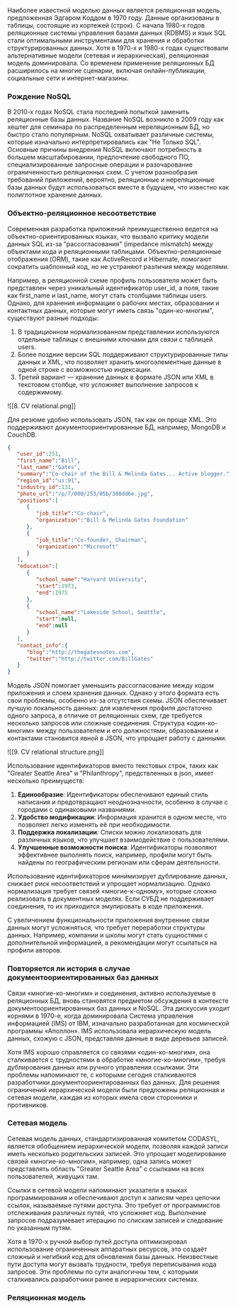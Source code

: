 Наиболее известной моделью данных является реляционная модель, предложенная Эдгаром Коддом в 1970 году. Данные организованы в таблицы, состоящие из кортежей (строк). С начала 1980-х годов реляционные системы управления базами данных (RDBMS) и язык SQL стали оптимальными инструментами для хранения и обработки структурированных данных. Хотя в 1970-х и 1980-х годах существовали альтернативные модели (сетевая и иерархическая), реляционная модель доминировала. Со временем применение реляционных БД расширилось на многие сценарии, включая онлайн-публикации, социальные сети и интернет-магазины.

### Рождение NoSQL

В 2010-х годах NoSQL стала последней попыткой заменить реляционные базы данных. Название NoSQL возникло в 2009 году как хештег для семинара по распределенным нереляционным БД, но быстро стало популярным. NoSQL охватывает различные системы, которые изначально интерпретировались как "Не Только SQL". Основные причины внедрения NoSQL включают потребность в большем масштабировании, предпочтение свободного ПО, специализированные запросные операции и разочарование ограниченностью реляционных схем. С учетом разнообразия требований приложений, вероятно, реляционные и нереляционные базы данных будут использоваться вместе в будущем, что известно как полиглотное хранение данных.

### Объектно-реляционное несоответствие

Современная разработка приложений преимущественно ведется на объектно-ориентированных языках, что вызвало критику модели данных SQL из-за "рассогласования" (impedance mismatch) между объектами кода и реляционными таблицами. Объектно-реляционные отображения (ORM), такие как ActiveRecord и Hibernate, помогают сократить шаблонный код, но не устраняют различия между моделями.

Например, в реляционной схеме профиль пользователя может быть представлен через уникальный идентификатор user_id, а поля, такие как first_name и last_name, могут стать столбцами таблицы users. Однако, для хранения информации о рабочих местах, образовании и контактных данных, которые могут иметь связь "один-ко-многим", существуют разные подходы:

1. В традиционном нормализованном представлении используются отдельные таблицы с внешними ключами для связи с таблицей users.
2. Более поздние версии SQL поддерживают структурированные типы данных и XML, что позволяет хранить многоэлементные данные в одной строке с возможностью индексации.
3. Третий вариант — хранение данных в формате JSON или XML в текстовом столбце, что усложняет выполнение запросов к содержимому.

![[8. CV relational.png]]

Для резюме удобно использовать JSON, так как он проще XML. Это поддерживают документоориентированные БД, например, MongoDB и CouchDB.

```json
{
   "user_id":251,
   "first_name":"Bill",
   "last_name":"Gates",
   "summary":"Co-chair of the Bill & Melinda Gates... Active blogger.",
   "region_id":"us:91",
   "industry_id":131,
   "photo_url":"/p/7/000/253/05b/308dd6e.jpg",
   "positions":[
      {
         "job_title":"Co-chair",
         "organization":"Bill & Melinda Gates Foundation"
      },
      {
         "job_title":"Co-founder, Chairman",
         "organization":"Microsoft"
      }
   ],
   "education":[
      {
         "school_name":"Harvard University",
         "start":1973,
         "end":1975
      },
      {
         "school_name":"Lakeside School, Seattle",
         "start":null,
         "end":null
      }
   ],
   "contact_info":{
      "blog":"http://thegatesnotes.com",
      "twitter":"http://twitter.com/BillGates"
   }
}
```

Модель JSON помогает уменьшить рассогласование между кодом приложения и слоем хранения данных. Однако у этого формата есть свои проблемы, особенно из-за отсутствия схемы. JSON обеспечивает лучшую локальность данных: для извлечения профиля достаточно одного запроса, в отличие от реляционных схем, где требуется несколько запросов или сложные соединения. Структура «один-ко-многим» между пользователем и его должностями, образованием и контактами становится явной в JSON, что упрощает работу с данными.

![[9. CV relational structure.png]]

Использование идентификаторов вместо текстовых строк, таких как "Greater Seattle Area" и "Philanthropy", предствленных в json, имеет несколько преимуществ:

1. **Единообразие**: Идентификаторы обеспечивают единый стиль написания и предотвращают неоднозначности, особенно в случае с городами с одинаковыми названиями.
2. **Удобство модификации**: Информация хранится в одном месте, что позволяет легко изменять её при необходимости.
3. **Поддержка локализации**: Списки можно локализовать для различных языков, что улучшает взаимодействие с пользователями.
4. **Улучшенные возможности поиска**: Идентификаторы позволяют эффективнее выполнять поиск, например, профили могут быть найдены по географическим регионам или сферам деятельности.

Использование идентификаторов минимизирует дублирование данных, снижает риск несоответствий и упрощает нормализацию. Однако нормализация требует связей «многие-к-одному», которые сложно реализовать в документных моделях. Если СУБД не поддерживает соединения, то их приходится эмулировать в коде приложения.

С увеличением функциональности приложения внутренние связи данных могут усложняться, что требует переработки структуры данных. Например, компании и школы могут стать сущностями с дополнительной информацией, а рекомендации могут ссылаться на профили авторов.

### Повторяется ли история в случае документоориентированных баз данных

Связи «многие-ко-многим» и соединения, активно используемые в реляционных БД, вновь становятся предметом обсуждения в контексте документоориентированных баз данных и NoSQL. Эта дискуссия уходит корнями в 1970-е, когда доминировала Система управления информацией (IMS) от IBM, изначально разработанная для космической программы «Аполлон». IMS использовала иерархическую модель данных, схожую с JSON, представляя данные в виде деревьев записей.

Хотя IMS хорошо справляется со связями «один-ко-многим», она сталкивается с трудностями в обработке «многие-ко-многим», требуя дублирования данных или ручного управления ссылками. Эти проблемы напоминают те, с которыми сегодня сталкиваются разработчики документоориентированных баз данных. Для решения ограничений иерархической модели были предложены реляционная и сетевая модели, каждая из которых имела свои сторонники и противников.

### Сетевая модель

Сетевая модель данных, стандартизированная комитетом CODASYL, является обобщением иерархической модели, позволяя каждой записи иметь несколько родительских записей. Это упрощает моделирование связей «многие-ко-многим», например, одна запись может представлять область "Greater Seattle Area" с ссылками на всех пользователей, живущих там.

Ссылки в сетевой модели напоминают указатели в языках программирования и обеспечивают доступ к записям через цепочки ссылок, называемые путями доступа. Это требует от программистов отслеживания различных путей, что усложняет код. Выполнение запросов подразумевает итерацию по спискам записей и следование по указанным путям.

Хотя в 1970-х ручной выбор путей доступа оптимизировал использование ограниченных аппаратных ресурсов, это создаёт сложный и негибкий код для обновления базы данных. Неизвестные пути доступа могут вызвать трудности, требуя переписывания кода запросов. Эти проблемы по сути аналогичны тем, с которыми сталкивались разработчики ранее в иерархических системах.

### Реляционная модель


